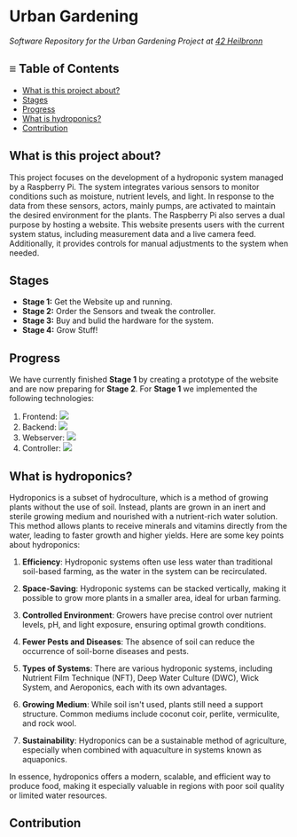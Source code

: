# Urban Gardening
*Software Repository for the Urban Gardening Project at [42 Heilbronn](https://www.42heilbronn.de/en/)*

## ≡ Table of Contents
- [What is this project about?](#what-is-this-project-about)
- [Stages](#stages)
- [Progress](#progress)
- [What is hydroponics?](#what-is-hydroponics)
- [Contribution](#contribution)

## What is this project about?
This project focuses on the development of a hydroponic system managed by a Raspberry Pi. The system integrates various sensors to monitor conditions such as moisture, nutrient levels, and light. In response to the data from these sensors, actors, mainly pumps, are activated to maintain the desired environment for the plants. The Raspberry Pi also serves a dual purpose by hosting a website. This website presents users with the current system status, including measurement data and a live camera feed. Additionally, it provides controls for manual adjustments to the system when needed.

## Stages
- **Stage 1:** Get the Website up and running.
- **Stage 2:** Order the Sensors and tweak the controller.  
- **Stage 3:** Buy and bulid the hardware for the system.  
- **Stage 4:** Grow Stuff!  

## Progress
We have currently finished **Stage 1** by creating a prototype of the website and are now preparing for **Stage 2**. For **Stage 1** we implemented the following technologies:

1. Frontend: <a href="https://skillicons.dev">
        <img src="https://skillicons.dev/icons?i=vue,tailwind,typescript" /></a>
2. Backend: <a href="https://skillicons.dev">
        <img src="https://skillicons.dev/icons?i=go" /></a>
3. Webserver: <a href="https://skillicons.dev">
        <img src="https://skillicons.dev/icons?i=nginx" /></a>
3. Controller: <a href="https://skillicons.dev">
        <img src="https://skillicons.dev/icons?i=python" /></a>

## What is hydroponics?
Hydroponics is a subset of hydroculture, which is a method of growing plants without the use of soil. Instead, plants are grown in an inert and sterile growing medium and nourished with a nutrient-rich water solution. This method allows plants to receive minerals and vitamins directly from the water, leading to faster growth and higher yields. Here are some key points about hydroponics:

1. **Efficiency**: Hydroponic systems often use less water than traditional soil-based farming, as the water in the system can be recirculated.

2. **Space-Saving**: Hydroponic systems can be stacked vertically, making it possible to grow more plants in a smaller area, ideal for urban farming.

3. **Controlled Environment**: Growers have precise control over nutrient levels, pH, and light exposure, ensuring optimal growth conditions.

4. **Fewer Pests and Diseases**: The absence of soil can reduce the occurrence of soil-borne diseases and pests.

5. **Types of Systems**: There are various hydroponic systems, including Nutrient Film Technique (NFT), Deep Water Culture (DWC), Wick System, and Aeroponics, each with its own advantages.

6. **Growing Medium**: While soil isn't used, plants still need a support structure. Common mediums include coconut coir, perlite, vermiculite, and rock wool.

7. **Sustainability**: Hydroponics can be a sustainable method of agriculture, especially when combined with aquaculture in systems known as aquaponics.

In essence, hydroponics offers a modern, scalable, and efficient way to produce food, making it especially valuable in regions with poor soil quality or limited water resources.
## Contribution
